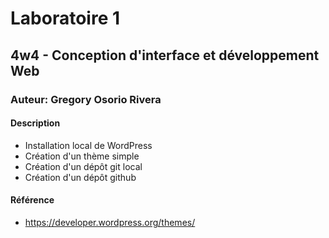 # Laboratoire 1
## 4w4 - Conception d'interface et développement Web
### Auteur: Gregory Osorio Rivera
#### Description
- Installation local de WordPress
- Création d'un thème simple
- Création d'un dépôt git local
- Création d'un dépôt github

#### Référence
- https://developer.wordpress.org/themes/